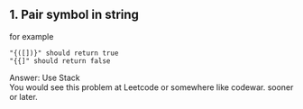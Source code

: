 ## 1. Pair symbol in string
for example 

    "{([])}" should return true 
    "{{]" should return false  
  
Answer: Use Stack  
You would see this problem at Leetcode or somewhere like codewar.  sooner or later.  
